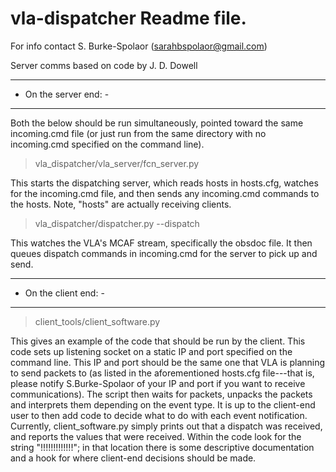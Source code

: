 # vla-dispatcher Readme file.

For info contact S. Burke-Spolaor (sarahbspolaor@gmail.com)

Server comms based on code by J. D. Dowell


----------------------
- On the server end: -
----------------------

Both the below should be run simultaneously, pointed toward the same
incoming.cmd file (or just run from the same directory with no
incoming.cmd specified on the command line).


> vla_dispatcher/vla_server/fcn_server.py

This starts the dispatching server, which reads hosts in hosts.cfg,
watches for the incoming.cmd file, and then sends any incoming.cmd
commands to the hosts. Note, "hosts" are actually receiving clients.


> vla_dispatcher/dispatcher.py --dispatch

This watches the VLA's MCAF stream, specifically the obsdoc file. It
then queues dispatch commands in incoming.cmd for the server to pick
up and send.



----------------------
- On the client end: -
----------------------

> client_tools/client_software.py

This gives an example of the code that should be run by the
client. This code sets up listening socket on a static IP and port
specified on the command line. This IP and port should be the same one
that VLA is planning to send packets to (as listed in the
aforementioned hosts.cfg file---that is, please notify S.Burke-Spolaor
of your IP and port if you want to receive communications). The script
then waits for packets, unpacks the packets and interprets them
depending on the event type. It is up to the client-end user to then
add code to decide what to do with each event notification. Currently,
client_software.py simply prints out that a dispatch was received, and
reports the values that were received. Within the code look for the
string "!!!!!!!!!!!!!"; in that location there is some descriptive
documentation and a hook for where client-end decisions should be
made.
